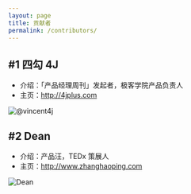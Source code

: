 ```yaml
---
layout: page
title: 贡献者
permalink: /contributors/
---
```


## #1 四勾 4J     

- 介绍：「产品经理周刊」发起者，极客学院产品负责人      
- 主页：<http://4jplus.com>   

![@vincent4j](/assets/contributors/4j.png)      

## #2 Dean   

- 介绍：产品汪，TEDx 策展人     
- 主页：<http://www.zhanghaoping.com>   

![Dean](/assets/contributors/dean.jpg)      



